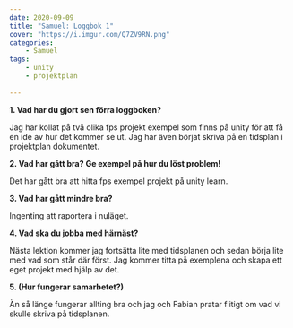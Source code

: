 ```yaml
---
date: 2020-09-09
title: "Samuel: Loggbok 1"
cover: "https://i.imgur.com/Q7ZV9RN.png"
categories: 
    - Samuel
tags:
    - unity
    - projektplan
    
---
```


 **1. Vad har du gjort sen förra loggboken?**

 Jag har kollat på två olika fps projekt exempel som finns på unity för att få en ide av hur det kommer se ut.
Jag har även börjat skriva på en tidsplan i projektplan dokumentet.


 **2. Vad har gått bra? Ge exempel på hur du löst problem!**

Det har gått bra att hitta fps exempel projekt på unity learn.


 **3. Vad har gått mindre bra?**

Ingenting att raportera i nuläget.


**4. Vad ska du jobba med härnäst?**

Nästa lektion kommer jag fortsätta lite med tidsplanen och sedan börja lite med vad som står där först. Jag kommer titta på exemplena och skapa ett eget projekt med hjälp av det.


**5. (Hur fungerar samarbetet?)**

Än så länge fungerar allting bra och jag och Fabian pratar flitigt om vad vi skulle skriva på tidsplanen.
